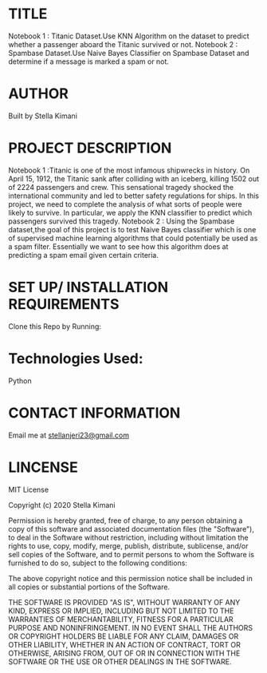 # TITLE
Notebook 1 : Titanic Dataset.Use KNN Algorithm on the dataset to predict whether a passenger aboard the Titanic survived or not.
Notebook 2 : Spambase Dataset.Use Naive Bayes Classifier on Spambase Dataset and determine if a message is marked a spam or not.

# AUTHOR
Built by Stella Kimani

# PROJECT DESCRIPTION
Notebook 1 :Titanic is one of the most infamous shipwrecks in history. On April 15, 1912,  the Titanic sank after colliding with an iceberg, killing 1502 out of 2224 passengers and crew. This sensational tragedy shocked the international community and led to better safety regulations for ships.
In this project, we need to complete the analysis of what sorts of people were likely to survive. In particular, we apply the KNN classifier to predict which passengers survived this tragedy.
Notebook 2 : Using the Spambase dataset,the goal of this project is to test Naive Bayes classifier which is one of  supervised machine learning algorithms that could potentially be used as a spam filter. Essentially we want to see how this  algorithm does at predicting a spam email given certain criteria.

# SET UP/ INSTALLATION REQUIREMENTS
Clone this Repo by Running:

# Technologies Used:
Python

# CONTACT INFORMATION
Email me at stellanjeri23@gmail.com

# LINCENSE
MIT License

Copyright (c) 2020 Stella Kimani

Permission is hereby granted, free of charge, to any person obtaining a copy of this software and associated documentation files (the "Software"), to deal in the Software without restriction, including without limitation the rights to use, copy, modify, merge, publish, distribute, sublicense, and/or sell copies of the Software, and to permit persons to whom the Software is furnished to do so, subject to the following conditions:

The above copyright notice and this permission notice shall be included in all copies or substantial portions of the Software.

THE SOFTWARE IS PROVIDED "AS IS", WITHOUT WARRANTY OF ANY KIND, EXPRESS OR IMPLIED, INCLUDING BUT NOT LIMITED TO THE WARRANTIES OF MERCHANTABILITY, FITNESS FOR A PARTICULAR PURPOSE AND NONINFRINGEMENT. IN NO EVENT SHALL THE AUTHORS OR COPYRIGHT HOLDERS BE LIABLE FOR ANY CLAIM, DAMAGES OR OTHER LIABILITY, WHETHER IN AN ACTION OF CONTRACT, TORT OR OTHERWISE, ARISING FROM, OUT OF OR IN CONNECTION WITH THE SOFTWARE OR THE USE OR OTHER DEALINGS IN THE SOFTWARE.
